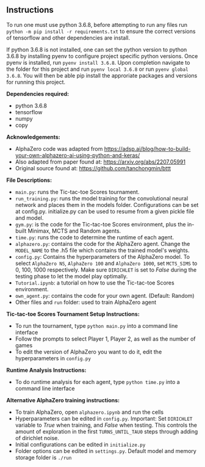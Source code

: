 ## Instructions

To run one must use python 3.6.8, before attempting to run any files run `python -m pip install -r requirements.txt` to ensure the correct versions of tensorflow and other dependencies are install.

If python 3.6.8 is not installed, one can set the python version to python 3.6.8 by installing pyenv to configure project specific python versions.  Once pyenv is installed, run `pyenv install 3.6.8`. Upon completion navigate to the folder for this project and run `pyenv local 3.6.8` or run `pyenv global 3.6.8`.  You will then be able pip install the approriate packages and versions for running this project.

<b>Dependencies required:</b>
- python 3.6.8
- tensorflow
- numpy
- copy

<b>Acknowledgements:</b>
- AlphaZero code was adapted from
https://adsp.ai/blog/how-to-build-your-own-alphazero-ai-using-python-and-keras/
- Also adapted from paper found at: https://arxiv.org/abs/2207.05991
- Original source found at: https://github.com/tanchongmin/bttt

<b>File Descriptions:</b>
- `main.py`: runs the Tic-tac-toe Scores tournament.
- `run_training.py`: runs the model training for the convolutional neural network and places them in the models folder.  Configurations can be set at config.py. initialize.py can be used to resume from a given pickle file and model.
- `gym.py`: is the code for the Tic-tac-toe Scores environment, plus the in-built Minimax, MCTS and Random agents.
- `time.py`: runs the code to determine the runtime of each agent.
- `alphazero.py`: contains the code for the AlphaZero agent. Change the `MODEL_NAME` to the .h5 file which contains the trained model's weights.
- `config.py`: Contains the hyperparameters of the AlphaZero model. To select `AlphaZero NS`, `AlphaZero 100` and `AlphaZero 1000`, set `MCTS_SIMS` to 0, 100, 1000 respectively. Make sure `DIRICHLET` is set to *False* during the testing phase to let the model play optimally.
- `Tutorial.ipynb`: a tutorial on how to use the Tic-tac-toe Scores environment.
- `own_agent.py`: contains the code for your own agent. (Default: Random)
- Other files and `run` folder: used to train AlphaZero agent

<b>Tic-tac-toe Scores Tournament Setup Instructions:</b>
- To run the tournament, type `python main.py` into a command line interface
- Follow the prompts to select Player 1, Player 2, as well as the number of games
- To edit the version of AlphaZero you want to do it, edit the hyperparameters in `config.py`

<b>Runtime Analysis Instructions:</b>
- To do runtime analysis for each agent, type `python time.py` into a command line interface

<b>Alternative AlphaZero training instructions:</b>
- To train AlphaZero, open `alphazero.ipynb` and run the cells
- Hyperparameters can be edited in `config.py`. Important: Set `DIRICHLET` variable to *True* when training, and *False* when testing. This controls the amount of exploration in the first `TURNS_UNTIL_TAU0` steps through adding of dirichlet noise.
- Initial configurations can be edited in `initialize.py`
- Folder options can be edited in `settings.py`. Default model and memory storage folder is `./run`
